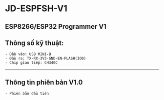 # JD-ESPFSH-V1
ESP8266/ESP32 Programmer V1
---

## Thông số kỹ thuật:
	- Đầu vào: USB MINI-B
	- Đầu ra: TX-RX-3V3-GND-EN-FLASH(IO0)
    - Chip giao tiếp: CH340C
	
---

## Thông tin phiên bản V1.0
	- Phiên bản đầu tiên

